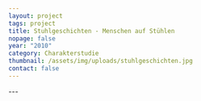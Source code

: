 ```yaml
---
layout: project
tags: project
title: Stuhlgeschichten - Menschen auf Stühlen
nopage: false
year: "2010"
category: Charakterstudie
thumbnail: /assets/img/uploads/stuhlgeschichten.jpg
contact: false
---
```

\---